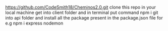 https://github.com/CodeSmith18/Cheminos2.0.git clone this repo in your local machine
get into client folder and  in terminal put command npm i
git into api folder and install all the package present in the package.json file for e.g npm i express nodemon
